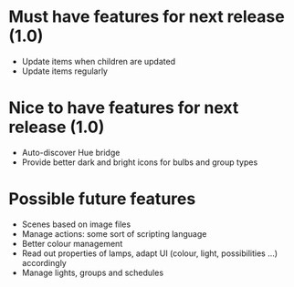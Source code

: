 # Must have features for next release (1.0)

* Update items when children are updated
* Update items regularly

# Nice to have features for next release (1.0)

* Auto-discover Hue bridge
* Provide better dark and bright icons for bulbs and group types

# Possible future features

* Scenes based on image files
* Manage actions: some sort of scripting language
* Better colour management
* Read out properties of lamps, adapt UI (colour, light, possibilities ...) accordingly
* Manage lights, groups and schedules
